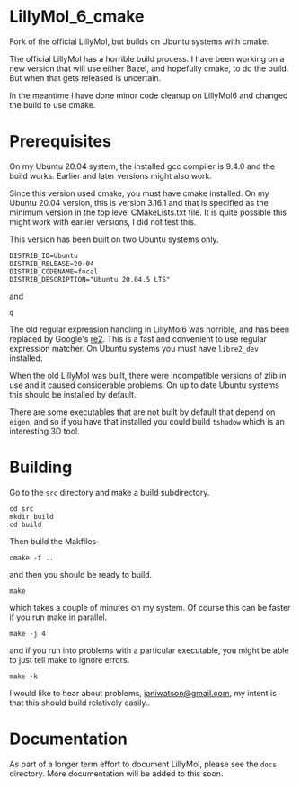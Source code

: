 # LillyMol_6_cmake
Fork of the official LillyMol, but builds on Ubuntu systems with cmake.

The official LillyMol has a horrible build process. I have been working on
a new version that will use either Bazel, and hopefully cmake, to do the build.
But when that gets released is uncertain.

In the meantime I have done minor code cleanup on LillyMol6 and changed the
build to use cmake.

# Prerequisites

On my Ubuntu 20.04 system, the installed gcc compiler is 9.4.0 and
the build works. Earlier and later versions might also work.

Since this version used cmake, you must have cmake installed. On my
Ubuntu 20.04 version, this is version 3.16.1 and that is specified
as the minimum version in the top level CMakeLists.txt file. It is
quite possible this might work with earlier versions, I did not 
test this.

This version has been built on two Ubuntu systems only.

```
DISTRIB_ID=Ubuntu
DISTRIB_RELEASE=20.04
DISTRIB_CODENAME=focal
DISTRIB_DESCRIPTION="Ubuntu 20.04.5 LTS"
```
and
```
q
```

The old regular expression handling in LillyMol6 was horrible, and has been
replaced by Google's [re2](https://github.com/google/re2). This is a fast and
convenient to use regular expression matcher. On Ubuntu systems you must have
`libre2_dev` installed.

When the old LillyMol was built, there were incompatible versions of zlib in
use and it caused considerable problems. On up to date Ubuntu systems this
should be installed by default.

There are some executables that are not built by default that depend on
`eigen`, and so if you have that installed you could build `tshadow` which
is an interesting 3D tool.

# Building

Go to the `src` directory and make a build subdirectory.

```
cd src
mkdir build
cd build
```

Then build the Makfiles
```
cmake -f ..
```

and then you should be ready to build.

```
make
```

which takes a couple of minutes on my system. Of course this can be faster if
you run make in parallel.
```
make -j 4
```

and if you run into problems with a particular executable, you might be able
to just tell make to ignore errors.
```
make -k
```
I would like to hear about problems, ianiwatson@gmail.com, my intent is that
this should build relatively easily..

# Documentation
As part of a longer term effort to document LillyMol, please see the `docs`
directory. More documentation will be added to this soon.
